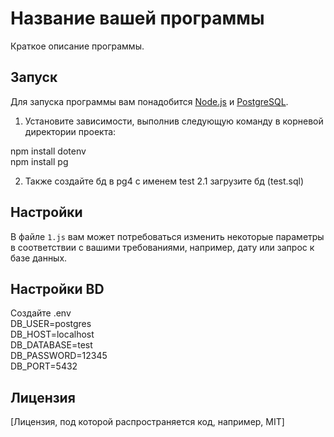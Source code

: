 # Название вашей программы

Краткое описание программы.

## Запуск

Для запуска программы вам понадобится [Node.js](https://nodejs.org/) и [PostgreSQL](https://www.postgresql.org/).

1. Установите зависимости, выполнив следующую команду в корневой директории проекта:

npm install dotenv  
npm install pg

2. Также создайте бд в pg4  с именем test 
2.1 загрузите бд (test.sql)





## Настройки

В файле `1.js` вам может потребоваться изменить некоторые параметры в соответствии с вашими требованиями, например, дату или запрос к базе данных.

## Настройки BD
Создайте .env  
DB_USER=postgres  
DB_HOST=localhost  
DB_DATABASE=test  
DB_PASSWORD=12345  
DB_PORT=5432  

## Лицензия

[Лицензия, под которой распространяется  код, например, MIT]
